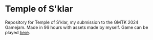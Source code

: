 # Temple of S'klar

Repository for Temple of S'klar, my submission to the GMTK 2024 Gamejam. Made in 96 hours with assets made by myself.
Game can be played [here](https://shmegmayn.itch.io/temple-of-sklar).
